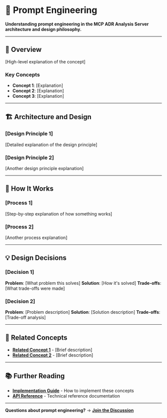 # 🧠 Prompt Engineering

**Understanding prompt engineering in the MCP ADR Analysis Server architecture and design philosophy.**

---

## 🎯 Overview

[High-level explanation of the concept]

### Key Concepts

- **Concept 1**: [Explanation]
- **Concept 2**: [Explanation]
- **Concept 3**: [Explanation]

---

## 🏗️ Architecture and Design

### [Design Principle 1]

[Detailed explanation of the design principle]

### [Design Principle 2]

[Another design principle explanation]

---

## 🔄 How It Works

### [Process 1]

[Step-by-step explanation of how something works]

### [Process 2]

[Another process explanation]

---

## 💡 Design Decisions

### [Decision 1]

**Problem**: [What problem this solves]
**Solution**: [How it's solved]
**Trade-offs**: [What trade-offs were made]

### [Decision 2]

**Problem**: [Problem description]
**Solution**: [Solution description]
**Trade-offs**: [Trade-off analysis]

---

## 🔗 Related Concepts

- **[Related Concept 1](../explanation/)** - [Brief description]
- **[Related Concept 2](../explanation/)** - [Brief description]

---

## 📚 Further Reading

- **[Implementation Guide](../how-to-guides/)** - How to implement these concepts
- **[API Reference](../reference/)** - Technical reference documentation

---

**Questions about prompt engineering?** → **[Join the Discussion](https://github.com/tosin2013/mcp-adr-analysis-server/discussions)**
